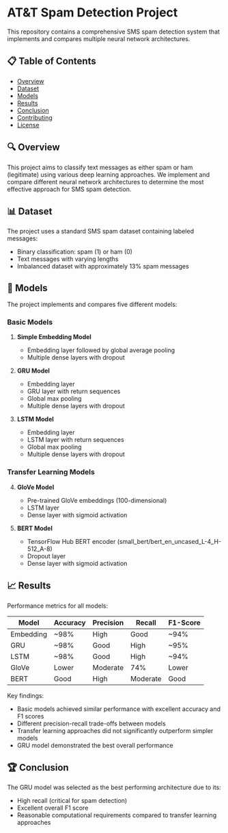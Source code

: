 # AT&T Spam Detection Project

This repository contains a comprehensive SMS spam detection system that implements and compares multiple neural network architectures.

## 📋 Table of Contents
- [Overview](#overview)
- [Dataset](#dataset)
- [Models](#models)
- [Results](#results)
- [Conclusion](#conclusion)
- [Contributing](#contributing)
- [License](#license)

## 🔍 Overview
This project aims to classify text messages as either spam or ham (legitimate) using various deep learning approaches. We implement and compare different neural network architectures to determine the most effective approach for SMS spam detection.

## 📊 Dataset
The project uses a standard SMS spam dataset containing labeled messages:
- Binary classification: spam (1) or ham (0)
- Text messages with varying lengths
- Imbalanced dataset with approximately 13% spam messages


## 🧠 Models
The project implements and compares five different models:

### Basic Models
1. **Simple Embedding Model**
   - Embedding layer followed by global average pooling
   - Multiple dense layers with dropout

2. **GRU Model**
   - Embedding layer
   - GRU layer with return sequences
   - Global max pooling
   - Multiple dense layers with dropout

3. **LSTM Model**
   - Embedding layer
   - LSTM layer with return sequences
   - Global max pooling
   - Multiple dense layers with dropout

### Transfer Learning Models
4. **GloVe Model**
   - Pre-trained GloVe embeddings (100-dimensional)
   - LSTM layer
   - Dense layer with sigmoid activation

5. **BERT Model**
   - TensorFlow Hub BERT encoder (small_bert/bert_en_uncased_L-4_H-512_A-8)
   - Dropout layer
   - Dense layer with sigmoid activation

## 📈 Results
Performance metrics for all models:

| Model | Accuracy | Precision | Recall | F1-Score |
|-------|----------|-----------|--------|----------|
| Embedding | ~98% | High | Good | ~94% |
| GRU | ~98% | Good | High | ~95% |
| LSTM | ~98% | Good | High | ~94% |
| GloVe | Lower | Moderate | 74% | Lower |
| BERT | Good | High | Moderate | Good |

Key findings:
- Basic models achieved similar performance with excellent accuracy and F1 scores
- Different precision-recall trade-offs between models
- Transfer learning approaches did not significantly outperform simpler models
- GRU model demonstrated the best overall performance

## 🏆 Conclusion
The GRU model was selected as the best performing architecture due to its:
- High recall (critical for spam detection)
- Excellent overall F1 score
- Reasonable computational requirements compared to transfer learning approaches

